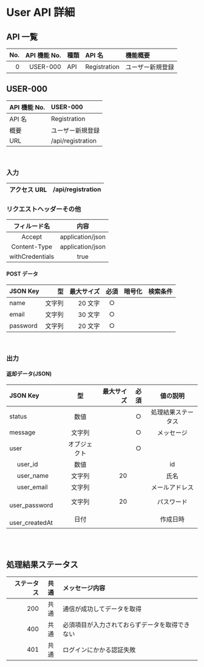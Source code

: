 # User API 詳細

## API 一覧

| No. | API 機能 No. | 種類 | API 名       | 機能概要         |
| --: | -----------: | :--- | :----------- | :--------------- |
|   0 |     USER-000 | API  | Registration | ユーザー新規登録 |

## USER-000

| API 機能 No. | USER-000          |
| :----------- | :---------------- |
| API 名       | Registration      |
| 概要         | ユーザー新規登録  |
| URL          | /api/registration |

<br>

### 入力

| アクセス URL | /api/registration |
| :----------- | :---------------- |

### リクエストヘッダーその他

|  フィルード名   |       内容       |
| :-------------: | :--------------: |
|     Accept      | application/json |
|  Content-Type   | application/json |
| withCredentials |       true       |

#### POST データ

| JSON Key |     型 | 最大サイズ | 必須 | 暗号化 | 検索条件 |
| :------- | -----: | ---------: | :--: | :----: | :------- |
| name     | 文字列 |    20 文字 |  ○   |        |          |
| email    | 文字列 |    30 文字 |  ○   |        |          |
| password | 文字列 |    20 文字 |  ○   |        |          |

<br>

### 出力

#### 返却データ(JSON)

| JSON Key              |      型      | 最大サイズ | 必須 |      値の説明      |
| :-------------------- | :----------: | ---------: | :--: | :----------------: |
| status                |     数値     |            |  ○   | 処理結果ステータス |
| message               |    文字列    |            |  ○   |     メッセージ     |
| user                  | オブジェクト |            |  ○   |                    |
| &emsp; user_id        |     数値     |            |      |         id         |
| &emsp; user_name      |    文字列    |         20 |      |        氏名        |
| &emsp; user_email     |    文字列    |            |      |   メールアドレス   |
| &emsp; user_password  |    文字列    |         20 |      |     パスワード     |
| &emsp; user_createdAt |     日付     |            |      |      作成日時      |

<br>
<br>

## 処理結果ステータス

| ステータス | 共通 | メッセージ内容                                 |
| ---------: | :--: | :--------------------------------------------- |
|        200 | 共通 | 通信が成功してデータを取得                     |
|        400 | 共通 | 必須項目が入力されておらずデータを取得できない |
|        401 | 共通 | ログインにかかる認証失敗                       |
